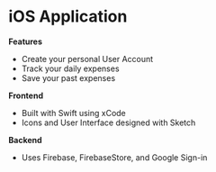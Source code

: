 # iOS Application

**Features**
- Create your personal User Account
- Track your daily expenses
- Save your past expenses

**Frontend**
- Built with Swift using xCode
- Icons and User Interface designed with Sketch

**Backend**
- Uses Firebase, FirebaseStore, and Google Sign-in

